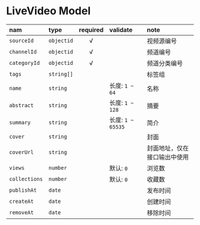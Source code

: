 # LiveVideo Model

nam               | type           | required | validate          | note
:---------------- | :------------- | :------: | :---------------- | :-------------------
`sourceId`        | `objectid`     | √        |                   | 视频源编号
`channelId`       | `objectid`     | √        |                   | 频道编号
`categoryId`      | `objectid`     | √        |                   | 频道分类编号
`tags`            | `string[]`     |          |                   | 标签组
`name`            | `string`       |          | 长度: `1 ~ 64`    | 名称
`abstract`        | `string`       |          | 长度: `1 ~ 128`   | 摘要
`summary`         | `string`       |          | 长度: `1 ~ 65535` | 简介
`cover`           | `string`       |          |                   | 封面
`coverUrl`        | `string`       |          |                   | 封面地址，仅在接口输出中使用
`views`           | `number`       |          | 默认: `0`         | 浏览数
`collections`     | `number`       |          | 默认: `0`         | 收藏数
`publishAt`       | `date`         |          |                   | 发布时间
`createAt`        | `date`         |          |                   | 创建时间
`removeAt`        | `date`         |          |                   | 移除时间
